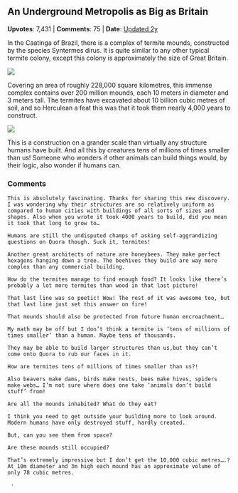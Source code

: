 ## An Underground Metropolis as Big as Britain
    
**Upvotes**: 7,431 | **Comments**: 75 | **Date**: [Updated 2y](https://www.quora.com/Why-does-no-other-species-on-Earth-build-and-create-things/answer/Gary-Meaney)

In the Caatinga of Brazil, there is a complex of termite mounds, constructed by the species Syntermes dirus. It is quite similar to any other typical termite colony, except this colony is approximately the size of Great Britain.

![](https://qph.fs.quoracdn.net/main-qimg-23d04d8795559f44639785c5d7676045-lq)

Covering an area of roughly 228,000 square kilometres, this immense complex contains over 200 million mounds, each 10 meters in diameter and 3 meters tall. The termites have excavated about 10 billion cubic metres of soil, and so Herculean a feat this was that it took them nearly 4,000 years to construct.

![](https://qph.fs.quoracdn.net/main-qimg-dc235838d43e69d51e6fae64ebd3f0e5-lq)

This is a construction on a grander scale than virtually any structure humans have built. And all this by creatures tens of millions of times smaller than us! Someone who wonders if other animals can build things would, by their logic, also wonder if humans can.

### Comments

```
This is absolutely fascinating. Thanks for sharing this new discovery. I was wondering why their structures are so relatively uniform as compared to human cities with buildings of all sorts of sizes and shapes. Also when you wrote it took 4000 years to build, did you mean it took that long to grow to…
```

```
Humans are still the undisputed champs of asking self-aggrandizing questions on Quora though. Suck it, termites!
```

```
Another great architects of nature are honeybees. They make perfect hexagons hanging down a tree. The beehives they build are way more complex than any commercial building.
```

```
How do the termites manage to find enough food? It looks like there’s probably a lot more termites than wood in that last picture!
```

```
That last line was so poetic! Wow! The rest of it was awesome too, but that last line just set this answer on fire!
```

```
That mounds should also be protected from future human encroachment…
```

```
My math may be off but I don’t think a termite is ‘tens of millions of times smaller’ than a human. Maybe tens of thousands.
```

```
They may be able to build larger structures than us,but they can’t come onto Quora to rub our faces in it.
```

```
How are termites tens of millions of times smaller than us?!
```

```
Also beavers make dams, birds make nests, bees make hives, spiders make webs… I’m not sure where does one take ‘animals don’t build stuff’ from!
```

```
Are all the mounds inhabited? What do they eat?
```

```
I think you need to get outside your building more to look around. Modern humans have only destroyed stuff, hardly created.
```

```
But, can you see them from space?
```

```
Are these mounds still occupied?
```

```
That’s extremely impressive but I don’t get the 10,000 cubic metres….? At 10m diameter and 3m high each mound has an approximate volume of only 78 cubic metres.
```

```
 · 
```

